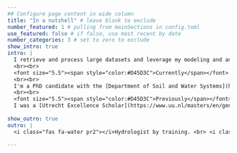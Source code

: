 ```yaml
---
## Configure page content in wide column
title: "In a nutshell" # leave blank to exclude
number_featured: 1 # pulling from mainSections in config.toml
use_featured: false # if false, use most recent by date
number_categories: 3 # set to zero to exclude
show_intro: true
intro: |
  I retrieve and process large datasets and leverage my modeling and analytical skills to generate insights from complex environmental datasets to inform sustainable strategies for addressing climate risks. 
  <br><br>
  <font size="5.5"><span style="color:#D45D3C">Currently</span></font>
  <br><br>
  I'm a PhD candidate with the [Department of Soil and Water Systems](https://www.uidaho.edu/cals/soil-and-water-systems/) at the [University of Idaho](https://www.uidaho.edu/). As a part of [Dr. Erin Brooks'](https://www.uidaho.edu/cals/soil-and-water-systems/our-people/erin-brooks) research group my research focuses on improving the understanding of the implications of various land management strategies on water quality by employing hydrology and water resources models along with large datasets. Here, I also build data-driven tools to inform strategies targeted at addressing climate risks and supporting environmental management-related decision-making. 
  <br><br>
  <font size="5.5"><span style="color:#D45D3C">Previously</span></font><br><br>
  I was a [Utrecht Excellence Scholar](https://www.uu.nl/masters/en/general-information/international-students/financial-matters/grants-and-scholarships/utrecht-excellence-scholarships) at the [Utrecht University](https://www.uu.nl/en) in the Netherlands. There I employed the next generation global hydrology and water resources model (PCR-GLOBWB) along with various remote sensing products to derive water management insights in some of the most water stressed regions of the world.
  
show_outro: true
outro: |
  <i class="fas fa-water pr2"></i>Hydrologist by training. <br> <i class="fas fa-lightbulb pr2"></i>Curious about all intersections of water, data and society.
  
---
```


